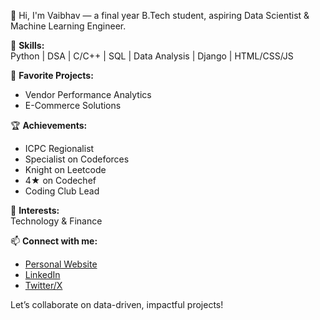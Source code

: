👋 Hi, I'm Vaibhav — a final year B.Tech student, aspiring Data Scientist & Machine Learning Engineer.

🔧 **Skills:**  
Python | DSA | C/C++ | SQL | Data Analysis | Django | HTML/CSS/JS

🚀 **Favorite Projects:**  
- Vendor Performance Analytics  
- E-Commerce Solutions

🏆 **Achievements:**  
- ICPC Regionalist  
- Specialist on Codeforces  
- Knight on Leetcode  
- 4★ on Codechef  
- Coding Club Lead

🌱 **Interests:**  
Technology & Finance

📫 **Connect with me:**  
- [Personal Website](https://vaibhav0460.github.io/)  
- [LinkedIn](https://www.linkedin.com/in/vaibhav0460/)  
- [Twitter/X](https://x.com/Vaibhav0460)

Let’s collaborate on data-driven, impactful projects!
